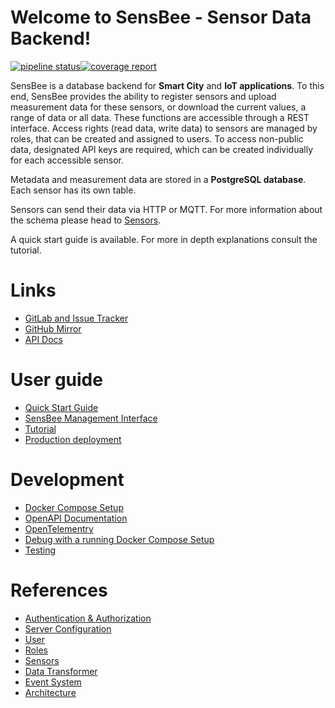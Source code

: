 # Welcome to SensBee - Sensor Data Backend!

[![pipeline status](https://dbgit.prakinf.tu-ilmenau.de/code/sensbee/badges/main/pipeline.svg)](https://dbgit.prakinf.tu-ilmenau.de/code/sensbee/-/commits/main)[![coverage report](https://dbgit.prakinf.tu-ilmenau.de/code/sensbee/badges/main/coverage.svg)](https://dbgit.prakinf.tu-ilmenau.de/code/sensbee/-/commits/main)

SensBee is a database backend for **Smart City** and **IoT applications**. To this end, SensBee provides the ability to register sensors and upload measurement data for these sensors, or download the current values, a range of data or all data.
These functions are accessible through a REST interface.
Access rights (read data, write data) to sensors are managed by roles, that can be created and assigned to users.
To access non-public data, designated API keys are required, which can be created individually for each accessible sensor.

Metadata and measurement data are stored in a **PostgreSQL database**. Each sensor has its own table.

Sensors can send their data via HTTP or MQTT. For more information about the schema please head to [Sensors](references/sensor.md#ref-sensor).

A quick start guide is available. For more in depth explanations consult the tutorial.

# Links

* [GitLab and Issue Tracker](https://dbgit.prakinf.tu-ilmenau.de/code/sensbee)
* [GitHub Mirror](https://github.com/dbis-ilm/sensbee)
* [API Docs](https://todo.todo/)

# User guide

* [Quick Start Guide](user-guide/quick-start.md)
* [SensBee Management Interface](user-guide/sbmi.md)
* [Tutorial](user-guide/tutorial.md)
* [Production deployment](user-guide/deployment.md)

# Development

* [Docker Compose Setup](developer-guide/docker.md)
* [OpenAPI Documentation](developer-guide/openapi.md)
* [OpenTelementry](developer-guide/otel.md)
* [Debug with a running Docker Compose Setup](developer-guide/debugging.md)
* [Testing](developer-guide/testing.md)

# References

* [Authentication & Authorization](references/auth.md)
* [Server Configuration](references/config.md)
* [User](references/user.md)
* [Roles](references/roles.md)
* [Sensors](references/sensor.md)
* [Data Transformer](references/data-transformer.md)
* [Event System](references/event-system.md)
* [Architecture](references/arch.md)
